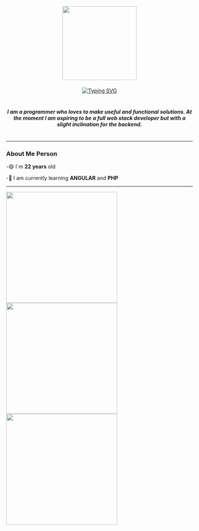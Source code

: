 <div id="header" align="center">
    <img src="https://wallpapers.com/images/hd/black-and-white-aesthetic-tree-at-lake-bfrrf8eocschry9b.jpg" width="200"/>
    <a href="https://git.io/typing-svg">
        <img src="https://readme-typing-svg.demolab.com?font=Fira+Code&pause=1000&color=F7ED0E&center=true&vCenter=true&width=435&lines=Hi%2C+my+name+is+Axel;I%C2%B4m+happy+with+you+here" alt="Typing SVG" />
    </a>
    <h5 align="center">
       I am a programmer who loves to make useful and functional solutions. At the moment I am aspiring to be a full web stack developer but with a slight inclination for the backend.
    </h5>
</div>

<style>
  #header {
    display: flex;
    flex-direction: column;
    align-items: center; /* Centra los elementos horizontalmente */
    gap: 20px; /* Espacio entre los elementos */
  }
</style>

---
### About Me Person
-😄 I´m **22 years** old 

-🌱 I am currently learning **ANGULAR** and **PHP**

---

<div align="left">
    <img src="https://github-widgetbox.vercel.app/api/skills?languages=js,java,python,html,css,cpp,csharp&includeNames=true&theme=darkmode" width=300>
    <br>
    <img src="https://github-widgetbox.vercel.app/api/skills?frameworks=vue,tailwind&includeNames=true&theme=darkmode" width=300>
    <br>
    <img src="https://github-widgetbox.vercel.app/api/skills?tools=git&includeNames=true](https://github-widgetbox.vercel.app/api/skills?tools=git&includeNames=true&theme=darkmode" width=300>
    
</div>


